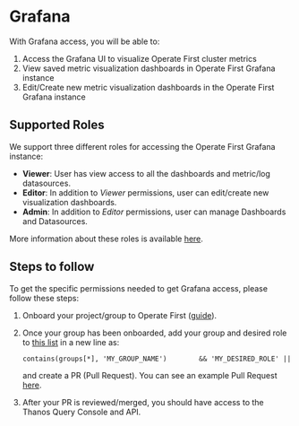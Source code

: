 # Grafana

With Grafana access, you will be able to:
1. Access the Grafana UI to visualize Operate First cluster metrics
2. View saved metric visualization dashboards in Operate First Grafana instance
3. Edit/Create new metric visualization dashboards in the Operate First Grafana instance

## Supported Roles
We support three different roles for accessing the Operate First Grafana instance:
* **Viewer**: User has view access to all the dashboards and metric/log datasources.
* **Editor**: In addition to *Viewer* permissions, user can edit/create new visualization dashboards.
* **Admin**: In addition to *Editor* permissions, user can manage Dashboards and Datasources.

More information about these roles is available [here][1].


## Steps to follow
To get the specific permissions needed to get Grafana access, please follow these steps:

1. Onboard your project/group to Operate First ([guide][2]).
2. Once your group has been onboarded, add your group and desired role to [this list][3] in a new line as: <br>

   `contains(groups[*], 'MY_GROUP_NAME')        && 'MY_DESIRED_ROLE' ||` <br>

   and create a PR (Pull Request). You can see an example Pull Request [here][4].

3. After your PR is reviewed/merged, you should have access to the Thanos Query Console and API.

[1]: https://grafana.com/docs/grafana/latest/permissions/organization_roles/#compare-roles
[2]: https://github.com/operate-first/hitchhikers-guide/blob/main/pages/onboarding_project.ipynb
[3]: https://github.com/operate-first/apps/blob/master/grafana/overlays/moc/smaug/grafana-oauth.yaml#L29
[4]: https://github.com/operate-first/apps/pull/1323
